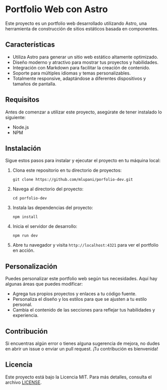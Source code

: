 # Portfolio Web con Astro

Este proyecto es un portfolio web desarrollado utilizando Astro, una herramienta de construcción de sitios estáticos basada en componentes. 

## Características

- Utiliza Astro para generar un sitio web estático altamente optimizado.
- Diseño moderno y atractivo para mostrar tus proyectos y habilidades.
- Integración con Markdown para facilitar la creación de contenido.
- Soporte para múltiples idiomas y temas personalizables.
- Totalmente responsive, adaptándose a diferentes dispositivos y tamaños de pantalla.

## Requisitos

Antes de comenzar a utilizar este proyecto, asegúrate de tener instalado lo siguiente:

- Node.js
- NPM

## Instalación

Sigue estos pasos para instalar y ejecutar el proyecto en tu máquina local:

1. Clona este repositorio en tu directorio de proyectos:

    ```
    git clone https://github.com/mlupani/porfolio-dev.git
    ```

2. Navega al directorio del proyecto:

    ```
    cd porfolio-dev
    ```

3. Instala las dependencias del proyecto:

    ```
    npm install
    ```

4. Inicia el servidor de desarrollo:

    ```
    npm run dev
    ```

5. Abre tu navegador y visita `http://localhost:4321` para ver el portfolio en acción.

## Personalización

Puedes personalizar este portfolio web según tus necesidades. Aquí hay algunas áreas que puedes modificar:

- Agrega tus propios proyectos y enlaces a tu código fuente.
- Personaliza el diseño y los estilos para que se ajusten a tu estilo personal.
- Cambia el contenido de las secciones para reflejar tus habilidades y experiencia.

## Contribución

Si encuentras algún error o tienes alguna sugerencia de mejora, no dudes en abrir un issue o enviar un pull request. ¡Tu contribución es bienvenida!

## Licencia

Este proyecto está bajo la Licencia MIT. Para más detalles, consulta el archivo [LICENSE](./LICENSE).
